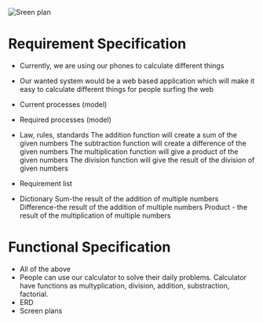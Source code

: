 ![Sreen plan](https://user-images.githubusercontent.com/76019638/133080868-afcdfb5a-fe6e-46fb-8162-1e939046b30c.png)
# Requirement Specification

- Currently, we are using our phones to calculate different things
- Our wanted system would be a web based application which will make it easy to calculate different things for people surfing the web
- Current processes (model)
- Required processes (model)
- Law, rules, standards
    The addition function will create a sum of the given numbers
    The subtraction function will create a difference of the given numbers
    The multiplication function will give a product of the given numbers
    The division function will give the result of the division of given numbers
- Requirement list

- Dictionary
    Sum-the result of the addition of multiple numbers
    Difference-the result of the addition of multiple numbers
    Product - the result of the multiplication of multiple numbers

# Functional Specification

- All of the above
- People can use our calculator to solve their daily problems. Calculator have functions as multyplication, division, addition, substraction, factorial.
- ERD
- Screen plans


